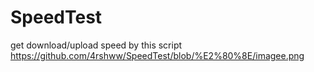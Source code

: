 # SpeedTest
get download/upload speed by this script
https://github.com/4rshww/SpeedTest/blob/%E2%80%8E/imagee.png
